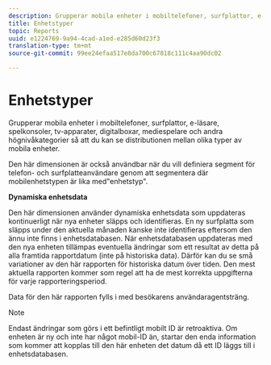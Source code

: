 ```yaml
---
description: Grupperar mobila enheter i mobiltelefoner, surfplattor, e-läsare, spelkonsoler, tv-apparater, digitalboxar, mediespelare och andra högnivåkategorier så att du kan se distributionen mellan olika typer av mobila enheter.
title: Enhetstyper
topic: Reports
uuid: e1224769-9a94-4cad-a1ed-e285d60d23f3
translation-type: tm+mt
source-git-commit: 99ee24efaa517e8da700c67818c111c4aa90dc02

---
```



# Enhetstyper

Grupperar mobila enheter i mobiltelefoner, surfplattor, e-läsare, spelkonsoler, tv-apparater, digitalboxar, mediespelare och andra högnivåkategorier så att du kan se distributionen mellan olika typer av mobila enheter.

Den här dimensionen är också användbar när du vill definiera segment för telefon- och surfplatteanvändare genom att segmentera där mobilenhetstypen är lika med&quot;enhetstyp&quot;.

**Dynamiska enhetsdata**

Den här dimensionen använder dynamiska enhetsdata som uppdateras kontinuerligt när nya enheter släpps och identifieras. En ny surfplatta som släpps under den aktuella månaden kanske inte identifieras eftersom den ännu inte finns i enhetsdatabasen. När enhetsdatabasen uppdateras med den nya enheten tillämpas eventuella ändringar som ett resultat av detta på alla framtida rapportdatum (inte på historiska data). Därför kan du se små variationer av den här rapporten för historiska datum över tiden. Den mest aktuella rapporten kommer som regel att ha de mest korrekta uppgifterna för varje rapporteringsperiod.

Data för den här rapporten fylls i med besökarens användaragentsträng.

>[!Note]
>Endast ändringar som görs i ett befintligt mobilt ID är retroaktiva. Om enheten är ny och inte har något mobil-ID än, startar den enda information som kommer att kopplas till den här enheten det datum då ett ID läggs till i enhetsdatabasen.
